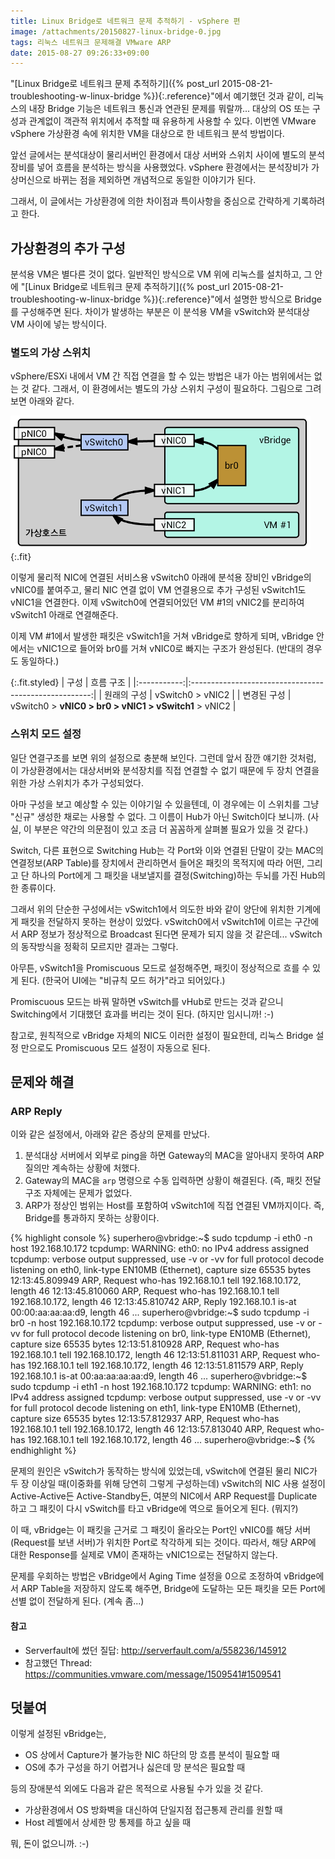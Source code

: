 ```yaml
---
title: Linux Bridge로 네트워크 문제 추적하기 - vSphere 편
image: /attachments/20150827-linux-bridge-0.jpg
tags: 리눅스 네트워크 문제해결 VMware ARP
date: 2015-08-27 09:26:33+09:00
---
```

"[Linux Bridge로 네트워크 문제 추적하기]({% post_url 2015-08-21-troubleshooting-w-linux-bridge %}){:.reference}"에서 예기했던 것과 같이, 리눅스의
내장 Bridge 기능은 네트워크 통신과 연관된 문제를 뭐랄까... 대상의
OS 또는 구성과 관계없이 객관적 위치에서 추적할 때 유용하게 사용할
수 있다. 이번엔 VMware vSphere 가상환경 속에 위치한 VM을 대상으로
한 네트워크 분석 방법이다.


앞선 글에서는 분석대상이 물리서버인 환경에서 대상 서버와 스위치
사이에 별도의 분석장비를 넣어 흐름을 분석하는 방식을 사용했었다.
vSphere 환경에서는 분석장비가 가상머신으로 바뀌는 점을 제외하면
개념적으로 동일한 이야기가 된다.

그래서, 이 글에서는 가상환경에 의한 차이점과 특이사항을 중심으로
간략하게 기록하려고 한다.

## 가상환경의 추가 구성

분석용 VM은 별다른 것이 없다. 일반적인 방식으로 VM 위에 리눅스를
설치하고, 그 안에
"[Linux Bridge로 네트워크 문제 추적하기]({% post_url 2015-08-21-troubleshooting-w-linux-bridge %}){:.reference}"에서
설명한 방식으로 Bridge를 구성해주면 된다. 차이가 발생하는 부분은
이 분석용 VM을 vSwitch와 분석대상 VM 사이에 넣는 방식이다.

### 별도의 가상 스위치

vSphere/ESXi 내에서 VM 간 직접 연결을 할 수 있는 방법은 내가 아는
범위에서는 없는 것 같다. 그래서, 이 환경에서는 별도의 가상 스위치
구성이 필요하다. 그림으로 그려보면 아래와 같다.

![](/attachments/20150827-linux-bridge-0.png){:.fit}

이렇게 물리적 NIC에 연결된 서비스용 vSwitch0 아래에 분석용 장비인
vBridge의 vNIC0를 붙여주고, 물리 NIC 연결 없이 VM 연결용으로 추가
구성된 vSwitch1도 vNIC1을 연결한다.  이제 vSwitch0에 연결되어있던
VM #1의 vNIC2를 분리하여 vSwitch1 아래로 연결해준다.

이제 VM #1에서 발생한 패킷은 vSwitch1을 거쳐 vBridge로 향하게 되며,
vBridge 안에서는 vNIC1으로 들어와 br0를 거쳐 vNIC0로 빠지는 구조가
완성된다. (반대의 경우도 동일하다.)

{:.fit.styled}
| 구성        | 흐름 구조                                             |
|:-----------:|:-----------------------------------------------------:|
| 원래의 구성 | vSwitch0 > vNIC2                                      |
| 변경된 구성 | vSwitch0 > **vNIC0 > br0 > vNIC1 > vSwitch1** > vNIC2 |

### 스위치 모드 설정

일단 연결구조를 보면 위의 설정으로 충분해 보인다. 그런데 앞서 잠깐
얘기한 것처럼, 이 가상환경에서는 대상서버와 분석장치를 직접 연결할
수 없기 때문에 두 장치 연결을 위한 가상 스위치가 추가 구성되었다.

아마 구성을 보고 예상할 수 있는 이야기일 수 있을텐데, 이 경우에는
이 스위치를 그냥 "신규" 생성한 채로는 사용할 수 없다. 그 이름이
Hub가 아닌 Switch이다 보니까.
(사실, 이 부분은 약간의 의문점이 있고 조금 더 꼼꼼하게 살펴볼 필요가
있을 것 같다.)

Switch, 다른 표현으로 Switching Hub는 각 Port와 이와 연결된 단말이
갖는 MAC의 연결정보(ARP Table)를 장치에서 관리하면서 들어온 패킷의
목적지에 따라 어떤, 그리고 단 하나의 Port에게 그 패킷을 내보낼지를
결정(Switching)하는 두뇌를 가진 Hub의 한 종류이다.

그래서 위의 단순한 구성에서는 vSwitch1에서 의도한 바와 같이 양단에
위치한 기계에게 패킷을 전달하지 못하는 현상이 있었다. vSwitch0에서
vSwitch1에 이르는 구간에서 ARP 정보가 정상적으로 Broadcast 된다면
문제가 되지 않을 것 같은데... vSwitch의 동작방식을 정확히 모르지만
결과는 그렇다.

아무튼, vSwitch1을 Promiscuous 모드로 설정해주면, 패킷이 정상적으로
흐를 수 있게 된다. (한국어 UI에는 "비규칙 모드 허가"라고 되어있다.)

Promiscuous 모드는 바꿔 말하면 vSwitch를 vHub로 만드는 것과 같으니
Switching에서 기대했던 효과를 버리는 것이 된다. (하지만 임시니까! :-)

참고로, 원칙적으로 vBridge 자체의 NIC도 이러한 설정이 필요한데,
리눅스 Bridge 설정 만으로도 Promiscuous 모드 설정이 자동으로 된다.

## 문제와 해결

### ARP Reply

이와 같은 설정에서, 아래와 같은 증상의 문제를 만났다.

1. 분석대상 서버에서 외부로 ping을 하면 Gateway의 MAC을 알아내지 못하여
   ARP 질의만 계속하는 상황에 처했다.
1. Gateway의 MAC을 `arp` 명령으로 수동 입력하면 상황이 해결된다. (즉,
   패킷 전달구조 자체에는 문제가 없었다.
1. ARP가 정상인 범위는 Host를 포함하여 vSwitch1에 직접 연결된 VM까지이다.
   즉, Bridge를 통과하지 못하는 상황이다.

{% highlight console %}
superhero@vbridge:~$ sudo tcpdump -i eth0 -n host 192.168.10.172
tcpdump: WARNING: eth0: no IPv4 address assigned
tcpdump: verbose output suppressed, use -v or -vv for full protocol decode
listening on eth0, link-type EN10MB (Ethernet), capture size 65535 bytes
12:13:45.809949 ARP, Request who-has 192.168.10.1 tell 192.168.10.172, length 46
12:13:45.810060 ARP, Request who-has 192.168.10.1 tell 192.168.10.172, length 46
12:13:45.810742 ARP, Reply 192.168.10.1 is-at 00:00:aa:aa:aa:d9, length 46
...
superhero@vbridge:~$ sudo tcpdump -i br0 -n host 192.168.10.172
tcpdump: verbose output suppressed, use -v or -vv for full protocol decode
listening on br0, link-type EN10MB (Ethernet), capture size 65535 bytes
12:13:51.810928 ARP, Request who-has 192.168.10.1 tell 192.168.10.172, length 46
12:13:51.811031 ARP, Request who-has 192.168.10.1 tell 192.168.10.172, length 46
12:13:51.811579 ARP, Reply 192.168.10.1 is-at 00:aa:aa:aa:aa:d9, length 46
...
superhero@vbridge:~$ sudo tcpdump -i eth1 -n host 192.168.10.172
tcpdump: WARNING: eth1: no IPv4 address assigned
tcpdump: verbose output suppressed, use -v or -vv for full protocol decode
listening on eth1, link-type EN10MB (Ethernet), capture size 65535 bytes
12:13:57.812937 ARP, Request who-has 192.168.10.1 tell 192.168.10.172, length 46
12:13:57.813040 ARP, Request who-has 192.168.10.1 tell 192.168.10.172, length 46
...
superhero@vbridge:~$ 
{% endhighlight %}

문제의 원인은 vSwitch가 동작하는 방식에 있었는데, vSwitch에 연결된
물리 NIC가 두 장 이상일 때(이중화를 위해 당연히 그렇게 구성하는데)
vSwitch의 NIC 사용 설정이 Active-Active든 Active-Standby든, 여분의
NIC에서 ARP Request를 Duplicate 하고 그 패킷이 다시 vSwitch를 타고
vBridge에 역으로 들어오게 된다. (뭐지?)

이 때, vBridge는 이 패킷을 근거로 그 패킷이 올라오는 Port인 vNIC0를
해당 서버(Request를 보낸 서버)가 위치한 Port로 착각하게 되는 것이다.
따라서, 해당 ARP에 대한 Response를 실제로 VM이 존재하는 vNIC1으로는
전달하지 않는다.

문제를 우회하는 방법은 vBridge에서 Aging Time 설정을 0으로 조정하여
vBridge에서 ARP Table을 저장하지 않도록 해주면, Bridge에 도달하는
모든 패킷을 모든 Port에 선별 없이 전달하게 된다.
(계속 좀...)

#### 참고
* Serverfault에 썼던 질답: <http://serverfault.com/a/558236/145912>
* 참고했던 Thread: <https://communities.vmware.com/message/1509541#1509541>

## 덧붙여

이렇게 설정된 vBridge는,

* OS 상에서 Capture가 불가능한 NIC 하단의 망 흐름 분석이 필요할 때
* OS에 추가 구성을 하기 어렵거나 싫은데 망 분석은 필요할 때

등의 장애분석 외에도 다음과 같은 목적으로 사용될 수가 있을 것 같다.

* 가상환경에서 OS 방화벽을 대신하여 단일지점 접근통제 관리를 원할 때
* Host 레벨에서 상세한 망 통제를 하고 싶을 때

뭐, 돈이 없으니까. :-)

